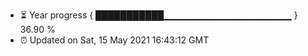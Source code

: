 - ⏳ Year progress { ███████████▁▁▁▁▁▁▁▁▁▁▁▁▁▁▁▁▁▁▁ } 36.90 %
- ⏰ Updated on Sat, 15 May 2021 16:43:12 GMT

